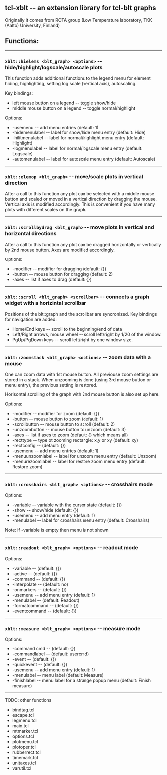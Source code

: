 ## tcl-xblt -- an extension library for tcl-blt graphs

Originally it comes from ROTA group (Low Temperature laboratory, TKK (Aalto) University, Finland)

## Functions:

---

### `xblt::hielems <blt_graph> <options>` -- hide/highlight/logscale/autoscale plots

This function adds additional functions to the legend menu for element hiding, highlighting,
setting log scale (vertical axis), autoscaling.

Key bindings:
* left mouse button on a legend -- toggle show/hide
* middle mouse button on a legend -- toggle normal/highlight

Options:
* -usemenu        -- add menu entries (default: 1)
* -hidemenulabel  -- label for show/hide menu entry (default: Hide)
* -hilitmenulabel -- label for normal/highlight menu entry (default: Highlight)
* -logmenulabel   -- label for normal/logscale menu entry (default: Logscale)
* -automenulabel  -- label for autoscale menu entry (default: Autoscale)

---

### `xblt::elemop <blt_graph>` -- move/scale plots in vertical direction

After a call to this function any plot can be selected with a middle
mouse button and scaled or moved in a vertical direction by dragging the
mouse. Vertical axis is modified accordingly. This is convenient if you
have many plots with different scales on the graph.

---

### `xblt::scrollbydrag <blt_graph>` -- move plots in vertical and horizontal directions

After a call to this function any plot can be dragged horizontally or vertically
by 2nd mouse button. Axes are modified accordingly.

Options:
* -modifier -- modifier for dragging (default: {})
* -button   -- mouse button for dragging (default: 2)
* -axes     -- list if axes to drag (default: {})

---

### `xblt::scroll <blt_graph> <scrollbar>` -- connects a graph widget with a horizintal scrollbar

Positions of the blt::graph and the scrollbar are syncronized. Key bindings
for navigation are added:

* Home/End keys -- scroll to the beginning/end of data
* Left/Right arrows, mouse wheel -- scroll left/right by 1/20 of the window.
* PgUp/PgDown keys -- scroll left/right by one window size.

---

### `xblt::zoomstack <blt_graph> <options>` -- zoom data with a mouse

One can zoom data with 1st mouse button. All previouse zoom settings are
stored in a stack. When unzooming is done (using 3rd mouse button or
menu entry), the previous setting is restored.

Horisontal scrolling of the graph with 2nd mouse button is also set up here.

Options:
* -modifier        -- modifier for zoom      (default: {})
* -button          -- mouse button to zoom   (default: 1)
* -scrollbutton    -- mouse button to scroll (default: 2)
* -unzoombutton    -- mouse button to unzoom (default: 3)
* -axes            -- list if axes to zoom (default: {} which means all)
* -recttype        -- type ot zooming rectangle: x,y or xy (default: xy)
* -rectconfig      -- (default: {})
* -usemenu         -- add menu entries (default: 1)
* -menuunzoomlabel -- label for unzoom menu entry (default: Unzoom)
* -menurezoomlabel -- label for restore zoom menu entry (default: Restore zoom)

---

### `xblt::crosshairs <blt_graph> <options>` -- crosshairs mode

Options:
* -variable  -- variable with the cursor state (default: {})
* -show      -- show/hide (default: {})
* -usemenu   -- add menu entry (default: 1)
* -menulabel -- label for crosshairs menu entry (default: Crosshairs)

Note: if -variable is empty then menu is not shown

---

### `xblt::readout <blt_graph> <options>` -- readout mode

Options:
* -variable      -- (default: {})
* -active        -- (default: {})
* -command       -- (default: {})
* -interpolate   -- (default: no)
* -onmarkers     -- (default: {})
* -usemenu       -- add menu entry (default: 1)
* -menulabel     -- (default: Readout)
* -formatcommand -- (default: {})
* -eventcommand  -- (default: {})

---

### `xblt::measure <blt_graph> <options>` -- measure mode

Options:
* -command cmd  -- (default: {})
* -commandlabel -- (default: usercmd)
* -event        -- (default: {})
* -quickevent   -- (default: {})
* -usemenu      -- add menu entry (default: 1)
* -menulabel    -- menu label (default: Measure)
* -finishlabel  -- menu label for a strange popup menu (default: Finish measure)

---

TODO: other functions

* bindtag.tcl
* escape.tcl
* legmenu.tcl
* main.tcl
* mtmarker.tcl
* options.tcl
* plotmenu.tcl
* plotoper.tcl
* rubberrect.tcl
* timemark.tcl
* unitaxes.tcl
* varutil.tcl


